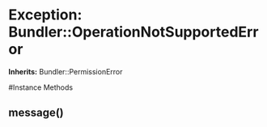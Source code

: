 # Exception: Bundler::OperationNotSupportedError
**Inherits:** Bundler::PermissionError
    




#Instance Methods
## message() [](#method-i-message)

